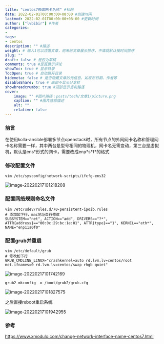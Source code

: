 ```yaml
---
title: "centos7修改网卡名称" #标题
date: 2022-02-01T00:00:00+08:00 #创建时间
lastmod: 2022-02-01T00:00:00+08:00 #更新时间
author: ["lvbibir"] #作者
categories: 
- 
tags: 
- centos
description: "" #描述
weight: # 输入1可以顶置文章，用来给文章展示排序，不填就默认按时间排序
slug: ""
draft: false # 是否为草稿
comments: true #是否展示评论
showToc: true # 显示目录
TocOpen: true # 自动展开目录
hidemeta: false # 是否隐藏文章的元信息，如发布日期、作者等
disableShare: true # 底部不显示分享栏
showbreadcrumbs: true #顶部显示当前路径
cover:
    image: "" #图片路径：posts/tech/文章1/picture.png
    caption: "" #图片底部描述
    alt: ""
    relative: false
---
```

### 前言

在使用kolla-ansible部署多节点openstack时，所有节点的外网网卡名称和管理网卡名称需要一样，其中两台是型号相同的物理机，网卡名无需变动，第三台是虚拟机，默认是ens\*形式的网卡，需要改成enp\*s\*f\*的格式

### 修改配置文件

```
vim /etc/sysconfig/network-scripts/ifcfg-ens32
```

![image-20220217101218208](https://image.lvbibir.cn/blog/image-20220217101218208.png)

### 配置网络规则命名文件

```
vim /etc/udev/rules.d/70-persistent-ipoib.rules
# 添加如下行，mac地址自行修改
SUBSYSTEM=="net", ACTION=="add", DRIVERS=="?*", ATTR{address}=="00:0c:29:bc:1e:01", ATTR{type}=="1", KERNEL=="eth*", NAME="enp11s0f0"
```

### 配置grub并重启

```
vim /etc/default/grub
# 修改如下行
GRUB_CMDLINE_LINUX="crashkernel=auto rd.lvm.lv=centos/root net.ifnames=0 rd.lvm.lv=centos/swap rhgb quiet"
```

![image-20220217101742169](https://image.lvbibir.cn/blog/image-20220217101742169.png)

```
grub2-mkconfig -o /boot/grub2/grub.cfg
```

![image-20220217101827575](https://image.lvbibir.cn/blog/image-20220217101827575.png)

之后直接reboot重启系统

![image-20220217101942955](https://image.lvbibir.cn/blog/image-20220217101942955.png)

### 参考

https://www.xmodulo.com/change-network-interface-name-centos7.html